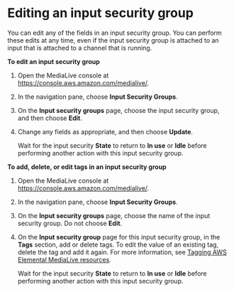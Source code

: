 # Editing an input security group<a name="edit-input-security-group"></a>

You can edit any of the fields in an input security group\. You can perform these edits at any time, even if the input security group is attached to an input that is attached to a channel that is running\.

**To edit an input security group**

1. Open the MediaLive console at [https://console\.aws\.amazon\.com/medialive/](https://console.aws.amazon.com/medialive/)\.

   

1. In the navigation pane, choose **Input Security Groups**\.

1. On the **Input security groups** page, choose the input security group, and then choose **Edit**\.

1. Change any fields as appropriate, and then choose **Update**\.

   Wait for the input security **State** to return to **In use** or **Idle** before performing another action with this input security group\.

**To add, delete, or edit tags in an input security group**

1. Open the MediaLive console at [https://console\.aws\.amazon\.com/medialive/](https://console.aws.amazon.com/medialive/)\.

1. In the navigation pane, choose **Input Security Groups**\.

1. On the **Input security groups** page, choose the name of the input security group\. Do not choose **Edit**\.

1. On the **Input security group** page for this input security group, in the **Tags** section, add or delete tags\. To edit the value of an existing tag, delete the tag and add it again\. For more information, see [Tagging AWS Elemental MediaLive resources](tagging.md)\.

   Wait for the input security **State** to return to **In use** or **Idle** before performing another action with this input security group\.